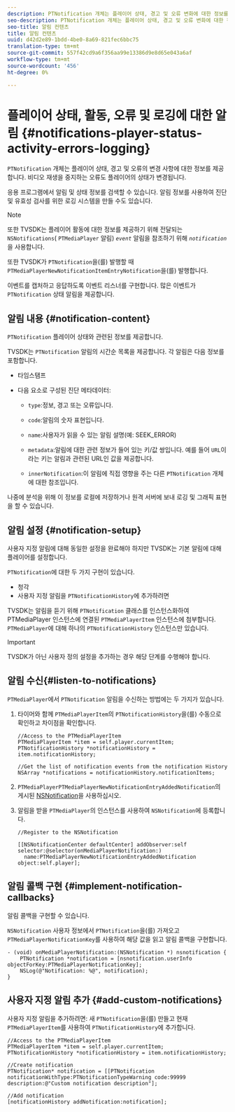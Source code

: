 ```yaml
---
description: PTNotification 개체는 플레이어 상태, 경고 및 오류 변화에 대한 정보를 제공합니다. 비디오 재생을 중지하는 오류도 플레이어의 상태가 변경됩니다.
seo-description: PTNotification 개체는 플레이어 상태, 경고 및 오류 변화에 대한 정보를 제공합니다. 비디오 재생을 중지하는 오류도 플레이어의 상태가 변경됩니다.
seo-title: 알림 컨텐츠
title: 알림 컨텐츠
uuid: d42d2e89-1bdd-4be0-8a69-821fec6bbc75
translation-type: tm+mt
source-git-commit: 557f42cd9a6f356aa99e13386d9e8d65e043a6af
workflow-type: tm+mt
source-wordcount: '456'
ht-degree: 0%

---
```



# 플레이어 상태, 활동, 오류 및 로깅에 대한 알림 {#notifications-player-status-activity-errors-logging}

`PTNotification` 개체는 플레이어 상태, 경고 및 오류의 변경 사항에 대한 정보를 제공합니다. 비디오 재생을 중지하는 오류도 플레이어의 상태가 변경됩니다.

응용 프로그램에서 알림 및 상태 정보를 검색할 수 있습니다. 알림 정보를 사용하여 진단 및 유효성 검사를 위한 로깅 시스템을 만들 수도 있습니다.

>[!NOTE]
>
>또한 TVSDK는 플레이어 활동에 대한 정보를 제공하기 위해 전달되는 `NSNotifications`( `PTMediaPlayer` 알림) *`event`* 알림을 참조하기 위해 *`notification`*&#x200B;을 사용합니다.

또한 TVSDK가 `PTNotification`을(를) 발행할 때 `PTMediaPlayerNewNotificationItemEntryNotification`을(를) 발행합니다.

이벤트를 캡처하고 응답하도록 이벤트 리스너를 구현합니다. 많은 이벤트가 `PTNotification` 상태 알림을 제공합니다.

## 알림 내용 {#notification-content}

`PTNotification` 플레이어 상태와 관련된 정보를 제공합니다.

TVSDK는 `PTNotification` 알림의 시간순 목록을 제공합니다. 각 알림은 다음 정보를 포함합니다.

* 타임스탬프
* 다음 요소로 구성된 진단 메타데이터:

   * `type`:정보, 경고 또는 오류입니다.
   * `code`:알림의 숫자 표현입니다.
   * `name`:사용자가 읽을 수 있는 알림 설명(예: SEEK_ERROR)
   * `metadata`:알림에 대한 관련 정보가 들어 있는 키/값 쌍입니다. 예를 들어 `URL`이라는 키는 알림과 관련된 URL인 값을 제공합니다.

   * `innerNotification`:이 알림에 직접 영향을 주는 다른  `PTNotification` 개체에 대한 참조입니다.

나중에 분석을 위해 이 정보를 로컬에 저장하거나 원격 서버에 보내 로깅 및 그래픽 표현을 할 수 있습니다.

## 알림 설정 {#notification-setup}

사용자 지정 알림에 대해 동일한 설정을 완료해야 하지만 TVSDK는 기본 알림에 대해 플레이어를 설정합니다.

`PTNotification`에 대한 두 가지 구현이 있습니다.

* 청각
* 사용자 지정 알림을 `PTNotificationHistory`에 추가하려면

TVSDK는 알림을 듣기 위해 `PTNotification` 클래스를 인스턴스화하여 PTMediaPlayer 인스턴스에 연결된 `PTMediaPlayerItem` 인스턴스에 첨부합니다. `PTMediaPlayer`에 대해 하나의 `PTNotificationHistory` 인스턴스만 있습니다.

>[!IMPORTANT]
>
>TVSDK가 아닌 사용자 정의 설정을 추가하는 경우 해당 단계를 수행해야 합니다.

## 알림 수신{#listen-to-notifications}

`PTMediaPlayer`에서 `PTNotification` 알림을 수신하는 방법에는 두 가지가 있습니다.

1. 타이머와 함께 `PTMediaPlayerItem`의 `PTNotificationHistory`을(를) 수동으로 확인하고 차이점을 확인합니다.

   ```
   //Access to the PTMediaPlayerItem  
   PTMediaPlayerItem *item = self.player.currentItem; 
   PTNotificationHistory *notificationHistory = item.notificationHistory; 
   
   //Get the list of notification events from the notification History  
   NSArray *notifications = notificationHistory.notificationItems;
   ```

1. `PTMediaPlayerPTMediaPlayerNewNotificationEntryAddedNotification`의 게시된 [NSNotification](https://developer.apple.com/library/mac/%23documentation/Cocoa/Reference/Foundation/Classes/NSNotification_Class/Reference/Reference.html)을 사용하십시오.
1. 알림을 받을 `PTMediaPlayer`의 인스턴스를 사용하여 `NSNotification`에 등록합니다.

   ```
   //Register to the NSNotification 
   
   [[NSNotificationCenter defaultCenter] addObserver:self selector:@selector(onMediaPlayerNotification:)  
     name:PTMediaPlayerNewNotificationEntryAddedNotification object:self.player];
   ```

## 알림 콜백 구현 {#implement-notification-callbacks}

알림 콜백을 구현할 수 있습니다.

`NSNotification` 사용자 정보에서 `PTNotification`을(를) 가져오고 `PTMediaPlayerNotificationKey`를 사용하여 해당 값을 읽고 알림 콜백을 구현합니다.

```
- (void) onMediaPlayerNotification:(NSNotification *) nsnotification { 
    PTNotification *notification = [nsnotification.userInfo objectForKey:PTMediaPlayerNotificationKey]; 
    NSLog(@"Notification: %@", notification); 
}
```

## 사용자 지정 알림 추가 {#add-custom-notifications}

사용자 지정 알림을 추가하려면:
새 `PTNotification`을(를) 만들고 현재 `PTMediaPlayerItem`를 사용하여 `PTNotificationHistory`에 추가합니다.

```
//Access to the PTMediaPlayerItem  
PTMediaPlayerItem *item = self.player.currentItem; 
PTNotificationHistory *notificationHistory = item.notificationHistory; 
 
//Create notification 
PTNotification* notification = [[PTNotification notificationWithType:PTNotificationTypeWarning code:99999 description:@"Custom notification description"]; 
 
//Add notification 
[notificationHistory addNotification:notification];
```
